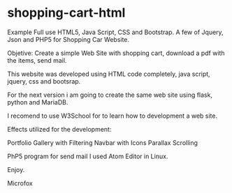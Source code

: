 # shopping-cart-html
Example Full use HTML5, Java Script, CSS and Bootstrap. A few of Jquery, Json and PHP5 for Shopping Car Website.

Objetive: Create a simple Web Site with shopping cart, download a pdf with the items, send mail.

This website was developed using HTML code completely, java script, jquery, css and bootsrap.

For the next version i am going to create the same web site using flask, python and MariaDB.

I recomend to use W3School for to learn how to development a web site.

Effects utilized for the development:

Portfolio Gallery with Filtering
Navbar with Icons
Parallax Scrolling

PhP5 program for send mail
I used Atom Editor in Linux.

Enjoy.

Microfox

